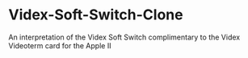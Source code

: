 # Videx-Soft-Switch-Clone
An interpretation of the Videx Soft Switch complimentary to the Videx Videoterm card for the Apple II
